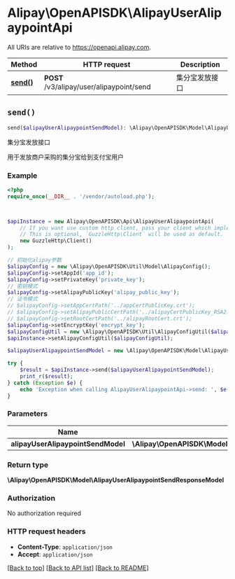 # Alipay\OpenAPISDK\AlipayUserAlipaypointApi

All URIs are relative to https://openapi.alipay.com.

Method | HTTP request | Description
------------- | ------------- | -------------
[**send()**](AlipayUserAlipaypointApi.md#send) | **POST** /v3/alipay/user/alipaypoint/send | 集分宝发放接口


## `send()`

```php
send($alipayUserAlipaypointSendModel): \Alipay\OpenAPISDK\Model\AlipayUserAlipaypointSendResponseModel
```

集分宝发放接口

用于发放商户采购的集分宝给到支付宝用户

### Example

```php
<?php
require_once(__DIR__ . '/vendor/autoload.php');



$apiInstance = new Alipay\OpenAPISDK\Api\AlipayUserAlipaypointApi(
    // If you want use custom http client, pass your client which implements `GuzzleHttp\ClientInterface`.
    // This is optional, `GuzzleHttp\Client` will be used as default.
    new GuzzleHttp\Client()
);

// 初始化alipay参数
$alipayConfig = new \Alipay\OpenAPISDK\Util\Model\AlipayConfig();
$alipayConfig->setAppId('app_id');
$alipayConfig->setPrivateKey('private_key');
// 密钥模式
$alipayConfig->setAlipayPublicKey('alipay_public_key');
// 证书模式
// $alipayConfig->setAppCertPath('../appCertPublicKey.crt');
// $alipayConfig->setAlipayPublicCertPath('../alipayCertPublicKey_RSA2.crt');
// $alipayConfig->setRootCertPath('../alipayRootCert.crt');
$alipayConfig->setEncryptKey('encrypt_key');
$alipayConfigUtil = new \Alipay\OpenAPISDK\Util\AlipayConfigUtil($alipayConfig);
$apiInstance->setAlipayConfigUtil($alipayConfigUtil);

$alipayUserAlipaypointSendModel = new \Alipay\OpenAPISDK\Model\AlipayUserAlipaypointSendModel(); // \Alipay\OpenAPISDK\Model\AlipayUserAlipaypointSendModel

try {
    $result = $apiInstance->send($alipayUserAlipaypointSendModel);
    print_r($result);
} catch (Exception $e) {
    echo 'Exception when calling AlipayUserAlipaypointApi->send: ', $e->getMessage(), PHP_EOL;
}
```

### Parameters

Name | Type | Description  | Notes
------------- | ------------- | ------------- | -------------
 **alipayUserAlipaypointSendModel** | **\Alipay\OpenAPISDK\Model\AlipayUserAlipaypointSendModel**|  | [optional]

### Return type

**\Alipay\OpenAPISDK\Model\AlipayUserAlipaypointSendResponseModel**

### Authorization

No authorization required

### HTTP request headers

- **Content-Type**: `application/json`
- **Accept**: `application/json`

[[Back to top]](#) [[Back to API list]](../../README.md#api-endpoints)
[[Back to README]](../../README.md)

